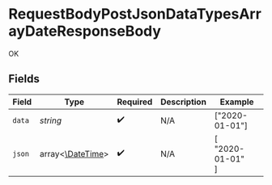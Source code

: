 # RequestBodyPostJsonDataTypesArrayDateResponseBody

OK


## Fields

| Field                                                                | Type                                                                 | Required                                                             | Description                                                          | Example                                                              |
| -------------------------------------------------------------------- | -------------------------------------------------------------------- | -------------------------------------------------------------------- | -------------------------------------------------------------------- | -------------------------------------------------------------------- |
| `data`                                                               | *string*                                                             | :heavy_check_mark:                                                   | N/A                                                                  | ["2020-01-01"]                                                       |
| `json`                                                               | array<[\DateTime](https://www.php.net/manual/en/class.datetime.php)> | :heavy_check_mark:                                                   | N/A                                                                  | [<br/>"2020-01-01"<br/>]                                             |